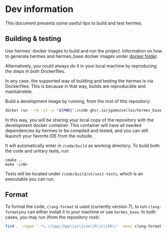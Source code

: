 # Dev information

This document presents some useful tips to build and test hermes.

## Building & testing

Use hermes' docker images to build and run the project. Information on how to generate
hermes and hermes_base docker images under [docker folder](/docker/README.md).

Alternatively, you could always do it in your local machine by reproducing the
steps in both Dockerfiles.

In any case, the supported way of building and testing the hermes is via Dockerfiles.
This is because in that way, builds are reproducible and maintaineble.

Build a development image by running, from the root of this repository:

```bash
docker run --rm -it -v "${PWD}":/code ghcr.io/jgomezselles/hermes_base:0.0.2
```

In this way, you will be sharing your local copy of the repository with the development
docker container. This container will have all needed dependencies by hermes to be compiled
and tested, and you can still lkaunch your favorite IDE from the outside.

It will automatically enter in `/code/build` as working directory. To build both the code and
unitary tests, run:

```
cmake ..
make -j<N>
```

Tests will be located under `/code/build/ut/unit-tests`, which is an executable you can run.

## Format

To format the code, `clang-format` is used (currently version 7), to run `clang-format`you can either install it in
your machine or use `hermes_base`. In both cases, you may run (from the repository root):

```bash
find . -regex '.*\.\(cpp\|hpp\|cc\|cxx\|h\|c\|hh\)' -exec clang-format -style=file -i {} \;
```